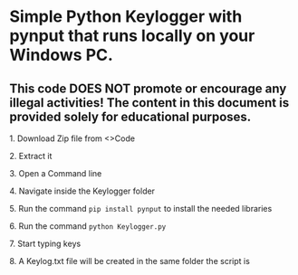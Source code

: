 <h1>Simple Python Keylogger with pynput that runs locally on your Windows PC.</h1>
<h2>This code DOES NOT promote or encourage any illegal activities! The content in this document is provided solely for educational purposes.</h2>
<p>1. Download Zip file from <>Code</p>
<p>2. Extract it</p>
<p>3. Open a Command line</p>
<p>4. Navigate inside the Keylogger folder
<p>5. Run the command <code>pip install pynput</code> to install the needed libraries</p>
<p>6. Run the command <code>python Keylogger.py</code></p>
<p>7. Start typing keys</p>
<p>8. A Keylog.txt file will be created in the same folder the script is</p>
